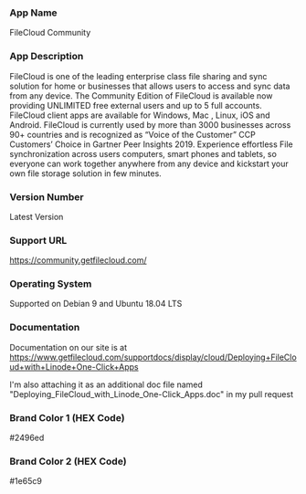 ### App Name
FileCloud Community

### App Description
FileCloud is one of the leading enterprise class file sharing and sync solution for home or businesses that allows users to access and sync data from any device.
The Community Edition of FileCloud is available now providing UNLIMITED free external users and up to 5 full accounts.
FileCloud client apps are available for Windows, Mac , Linux, iOS and Android.
FileCloud is currently used by more than 3000 businesses across 90+ countries and is recognized as “Voice of the Customer” CCP Customers’ Choice in Gartner Peer Insights 2019.
Experience effortless File synchronization across users computers, smart phones and tablets, so everyone can work together anywhere from any device and kickstart your own file storage solution in few minutes.

### Version Number
Latest Version

### Support URL
https://community.getfilecloud.com/

### Operating System
Supported on Debian 9 and Ubuntu 18.04 LTS

### Documentation
Documentation on our site is at https://www.getfilecloud.com/supportdocs/display/cloud/Deploying+FileCloud+with+Linode+One-Click+Apps

I'm also attaching it as an additional doc file named "Deploying_FileCloud_with_Linode_One-Click_Apps.doc" in my pull request

### Brand Color 1 (HEX Code)
#2496ed

### Brand Color 2 (HEX Code)
#1e65c9